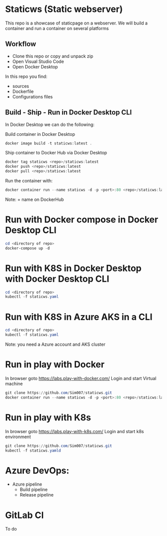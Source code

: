 # Staticws (Static webserver)
This repo is a showcase of staticpage on a webserver.
We will build a container and run a container on several platforms

## Workflow
- Clone this repo or copy and unpack zip
- Open Visual Studio Code
- Open Docker Desktop

In this repo you find:
- sources
- Dockerfile
- Configurations files

## Build - Ship - Run in Docker Desktop CLI
In Docker Desktop we can do the following:

Build container in Docker Desktop
```powershell
docker image build -t staticws:latest .
```
Ship container to Docker Hub via Docker Desktop
```powershell
docker tag staticws <repo>/staticws:latest
docker push <repo>/staticws:latest
docker pull <repo>/staticws:latest
```
Run the container with:
```powershell
docker container run --name staticws -d -p <port>:80 <repo>/staticws:latest
```
Note: <repo> = name on DockerHub

# Run with Docker compose in Docker Desktop CLI 
```powershell
cd <directory of repo>
docker-compose up -d
```

# Run with K8S in Docker Desktop with Docker Desktop CLI
```powershell
cd <directory of repo>
kubectl -f staticws.yaml
```

# Run with K8S in Azure AKS in a CLI
```powershell
cd <directory of repo>
kubectl -f staticws.yaml
```
Note: you need a Azure account and AKS cluster

# Run in play with Docker
In browser goto https://labs.play-with-docker.com/
Login and start Virtual machine
```powershell
git clone https://github.com/Sim007/staticws.git 
docker container run --name staticws -d -p <port>:80 <repo>/staticws:latest
```

# Run in play with K8s
In browser goto https://labs.play-with-k8s.com/
Login and start k8s environment
```powershell
git clone https://github.com/Sim007/staticws.git 
kubectl -f staticws.yamld
```

# Azure DevOps:
- Azure pipeline
    - Build pipeline
    - Release pipeline

# GitLab CI
To do  



